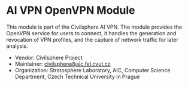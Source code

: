 # AI VPN OpenVPN Module

This module is part of the Civilsphere AI VPN. The module provides the OpenVPN
service for users to connect, it handles the generation and revocation of VPN
profiles, and the capture of network traffic for later analysis.

- Vendor: Civilsphere Project
- Maintainer: civilsphere@aic.fel.cvut.cz
- Organization: Stratosphere Laboratory, AIC, Computer Science Department, Czech Technical University in Prague
